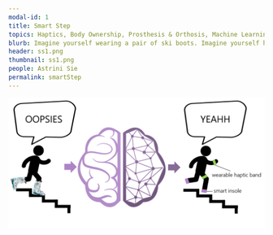 ```yaml
---
modal-id: 1
title: Smart Step
topics: Haptics, Body Ownership, Prosthesis & Orthosis, Machine Learning, Human-Machine Interface
blurb: Imagine yourself wearing a pair of ski boots. Imagine yourself having to wear a medical boot because you tripped and sprained your ankle. Imagine yourself wearing a prosthetic leg having to walk down stairs. Smart Step is a smart wearable device that helps you descend the stairs easily and intuitively. 
header: ss1.png
thumbnail: ss1.png
people: Astrini Sie
permalink: smartStep
---
```


![smartstep](/img/portfolio/ss2.png)
